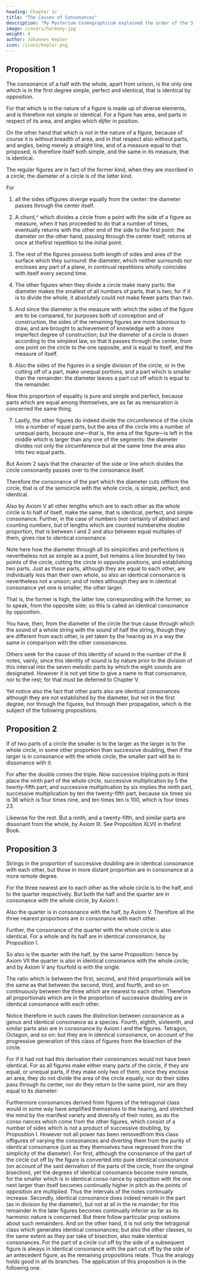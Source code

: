 ```yaml
---
heading: Chapter 1c
title: "The Causes of Consonances"
description: "My Mysterium Cosmographicum explained the order of the 5 solids in the world"
image: /covers/harmony.jpg
weight: 4
author: Johannes Kepler
icon: /icons/kepler.png
---
```




## Proposition 1

The consonance of a half with the whole, apart from unison, is the only one which is in the first degree simple, perfect and identical, that is identical by opposition.

For that which is in the nature of a figure is made up of diverse elements, and is therefore not simple or identical. For a figure has area, and parts in respect of its area, and angles which dijfer in position. 

On the other hand that which is not in the nature of a figure, because of course it is without breadth of area, and in that respect also without parts, and angles, being merely a straight line, and of a measure equal to that proposed, is therefore itself both simple, and the same in its measure, that is identical.

The regular figures are in fact of the former kind, when they are inscribed in a circle; the diameter of a circle
is of the latter kind. 

For 

1. all the sides offigures diverge equally from the center: the diameter passes through the center itself.

2. A chord,^ which divides a circle from a point with the side of a figure as measure, when it has proceeded to do that a number of times, eventually returns with the other end of the side to the first point: the diameter on the other hand, passing through the center itself, returns at once at thefirst repetition to the initial point. 

3. The rest of the figures possess both length of sides and area of the surface which they surround: the
diameter, which neither surrounds nor encloses any part of a plane, in continual  repetitions wholly coincides with itself every second time. 

4. The other figures  when they divide a circle make many parts: the diameter makes the smallest of all numbers of parts, that is two; for if it is to divide the whole, it absolutely could not make fewer parts than two.

5. And since the diameter is the measure with which the sides of the figure are to be compared, for purposes both of conception and of construction, the sides of the remaining figures are more laborious to draw, and are brought to achievement of knowledge with a more imperfect degree of construction; but the diameter of a circle is drawn according to the simplest law, so that it passes through the center, from one point on the circle to the one opposite, and is equal to itself, and the measure of itself. 

6.  Also the sides of the figures in a single division of the circle, or in the cutting off of a part, make unequal portions, and a part which is smaller than the remainder: the diameter leaves a part cut off which is equal to the remainder. 

Now this proportion of equality is pure and simple and perfect, because parts which are equal among themselves, are as far as mensuration is concerned the same thing.

7. Lastly, the other figures do indeed divide the circumference of the circle into a number of equal parts, but the area of the circle into a number of unequal parts, because one—that is, the area of the figure—is left in the middle which is larger than any one of the segments: the diameter divides not only the circumference but at the same time the area also into two equal parts.

But Axiom 2 says that the character of the side or line which divides the circle consonantly passes over to the consonance itself. 

Therefore the consonance of the part which the diameter cuts offfrom the circle, that is of the semicircle with the whole circle, is simple, perfect, and identical. 

Also by Axiom V all other lengths which are to each other as the whole circle is to half of itself, make the same, that is identical, perfect, and simple consonance. Further, in the case of numbers (not certainly of abstract and counting numbers, but of lengths which are counted numbersthe double proportion, that is between I and 2 and also between equal multiples of them, gives rise to identical consonance. 

Note here how the diameter through all its simplicities and perfections is nevertheless not as simple as a point, but remains a line bounded by two points of the circle, cutting the circle in opposite positions, and establishing two parts.
Just as those parts, although they are equal to each other, are individually less than their own whole, so also an identical consonance is nevertheless not a unison; and of notes although they are in identical consonance yet one is smaller, the other larger. 

That is, the former is high, the latter low, corresponding with the former, so to speak, from the opposite side; so this is called an identical consonance by opposition. 

You have, then, from the diameter of the circle the true cause through which the sound of a whole string with the sound of half the string, though they are different from each other, is yet taken by the hearing as in a way the same in
comparison with the other consonances.

Others seek for the cause of this identity of sound in the number of the 8 notes, vainly, since this identity of sound is by nature prior to the division of this interval into the seven melodic parts by which the eight sounds are designated.
However it is not yet time to give a name to that consonance, nor to the
rest; for that must be deferred to Chapter V.

Yet notice also the fact that other parts also are identical consonances although they are not established by the diameter, but not in the first degree, nor through the figures, but through their propagation, which is the subject of the following
propositions.


## Proposition 2

If of two parts of a circle the smaller is to the larger as the larger is to the whole circle, in some other proportion than successive doubling, then if the larger is in consonance with the whole circle, the smaller
part will be in dissonance with it.

For after the double comes the triple. Now successive tripling puts in third place the ninth part of the whole circle, successive multiplication by 5 the twenty-fifth part; and successive multiplication by six implies the ninth part,  successive multiplication by ten the twenty-fifth part, because six times six is 36 which is four times nine, and ten times ten is 100, which is four times 23. 

Likewise for the rest. But a ninth, and a twenty-fifth, and similar parts
are dissonant from the whole, by Axiom III. See Proposition XLVII in thefirst Book.


## Proposition 3

Strings in the proportion of successive doubling are in identical consonance with each other, but those in more distant proportion are in consonance at a more remote degree.

For the three nearest are to each other as the whole circle is to the half, and to the quarter respectively. But both the half and the quarter are in consonance with the whole circle, by Axiom I. 

Also the quarter is in consonance with the half, by Axiom V. Therefore all the three nearest proportions are in
consonance with each other. 

Further, the consonance of the quarter with the whole circle is also identical. For a whole and its half are in identical consonance, by Proposition I. 

So also is the quarter with the half, by the same Proposition: hence by Axiom VII the quarter is also in identical consonance with the whole circle; and by Axiom V any fourfold is with the single.

The ratio which is between the first, second, and third proportionals will be the same as that between the second, third, and fourth, and so on continuously between the three which are nearest to each other. Therefore all proportionals which are in the proportion of successive doubling are in identical consonance with each other.

Notice therefore in such cases the distinction between consonance as a genus and identical consonance as a species. Fourth, eighth, sixteenth, and similar parts also are in consonance by Axiom I and the figures. Tetragon, Octagon, and so on: but they are in identical consonance, on account of the progressive generation of this class of figures from the bisection of the circle.

For if it had not had this derivation their consonances would not have been identical. For as all figures make either many parts of the circle, if they are equal, or unequal parts, if they make only two of them, since they enclose an area, they do not divide the area of the circle equally, nor do their sides pass through its center, nor do they return to the same point, nor are they equal to its diameter: 

Furthermore consonances derived from figures of the tetragonal class would in some way have amplified themselves to the hearing, and stretched the mind by the manifest variety and diversity of their notes, as do the conso­
nances which come from the other figures, which consist of a number of sides
which is not a product of successive doubling, by Proposition I.
However not all power has been removedfrom this class offigures of varying
the consonances and diverting them from the purity of identical consonance
(just as they themselves have regressed from the simplicity of the diameter). For
first, although the consonance of the part of the circle cut off by the figure is
converted into pure identical consonance (on account of the said derivation
of the parts of the circle, from the original bisection), yet the degrees of identical
consonance become more remote, for the smaller which is in identical conso­
nance by opposition with the one next larger than itself becomes continually
higher in pitch as the points of opposition are multiplied. Thus the intervals
of the notes continually increase. Secondly, identical consonance does indeed
remain in the part (as in division by the diameter), but not at all in the re­
mainder; for this remainder in the later figures becomes continually inferior
as far as its harmonic nature is concerned. But there follow particular prop­
ositions about such remainders.
And on the other hand, it is not only the tetragonal class which generates
identical consonances; but also the other classes, to the same extent as they par­
take of bisection, also make identical consonances. For the part of a circle cut
off by the side of a subsequent figure is always in identical consonance with
the part cut off by the side of an antecedent figure, as the remaining propositions
relate. Thus the analogy holds good in all its branches.
The application of this proposition is in the following one.
